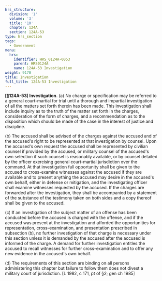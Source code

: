 ```yaml
---
hrs_structure:
  division: '1'
  volume: '3'
  title: '10'
  chapter: 124A
  section: 124A-53
type: hrs_section
tags:
  - Government
menu:
  hrs:
    identifier: HRS_0124A-0053
    parent: HRS0124A
    name: 124A-53 Investigation
weight: 9170
title: Investigation
full_title: 124A-53 Investigation
---
```

**[§124A-53] Investigation.** (a) No charge or specification may be referred to a general court-martial for trial until a thorough and impartial investigation of all the matters set forth therein has been made. This investigation shall include inquiry as to the truth of the matter set forth in the charges, consideration of the form of charges, and a recommendation as to the disposition which should be made of the case in the interest of justice and discipline.

(b) The accused shall be advised of the charges against the accused and of the accused's right to be represented at that investigation by counsel. Upon the accused's own request the accused shall be represented by civilian counsel if provided by the accused, or military counsel of the accused's own selection if such counsel is reasonably available, or by counsel detailed by the officer exercising general court-martial jurisdiction over the command. At that investigation full opportunity shall be given to the accused to cross-examine witnesses against the accused if they are available and to present anything the accused may desire in the accused's own behalf, either in defense or mitigation, and the investigating officer shall examine witnesses requested by the accused. If the charges are forwarded after the investigation, they shall be accompanied by a statement of the substance of the testimony taken on both sides and a copy thereof shall be given to the accused.

(c) If an investigation of the subject matter of an offense has been conducted before the accused is charged with the offense, and if the accused was present at the investigation and afforded the opportunities for representation, cross-examination, and presentation prescribed in subsection (b), no further investigation of that charge is necessary under this section unless it is demanded by the accused after the accused is informed of the charge. A demand for further investigation entitles the accused to recall witnesses for further cross-examination and to offer any new evidence in the accused's own behalf.

(d) The requirements of this section are binding on all persons administering this chapter but failure to follow them does not divest a military court of jurisdiction. [L 1982, c 171, pt of §2; gen ch 1985]